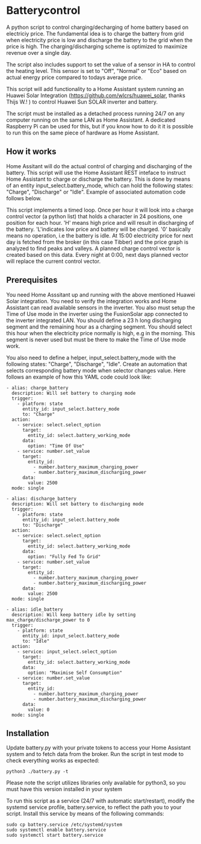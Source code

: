 # Batterycontrol
A python script to control charging/decharging of home battery based on electriciy price. The fundamental idea is to charge the battery from grid when electricity 
price is low and discharge the battery to the grid when the price is high. The charging/discharging scheme is optimized to maximize revenue over a single day.

The script also includes support to set the value of a sensor in HA to control the heating level. This sensor is set to "Off", "Normal" or "Eco"
based on actual energy price compared to todays average price.

This script will add functionality to a Home Assistant system running an Huawei Solar Integration (https://github.com/wlcrs/huawei_solar, thanks Thijs W.! ) to control
Huawei Sun SOLAR inverter and battery.

The script must be installed as a detached process running 24/7 on any computer running on the same LAN as Home Assistant. A dedicated Raspberry Pi can be used for 
this, but if you know how to do it it is possible to run this on the same piece of hardware as Home Assistant.

## How it works
Home Assitant will do the actual control of charging and discharging of the battery. This script will use the Home Assistant REST inteface to instruct Home Assistant
to charge or discharge the battery. This is done by means of an entity input_select.battery_mode, which can hold the following states: "Charge", "Discharge" or "Idle". 
Example of associated automation code follows below.

This script implements a timed loop. Once per hour it will look into a charge control vector (a python list) that holds a character in 24 positions, one position 
for each hour. 'H' means high price and will result in discharging of the battery. 'L'indicates low price and battery will be charged. '0' basically means no 
operation, i.e the battery is idle. At 15:00 electricity price for next day is fetched from the broker (in this case Tibber) and the price graph is analyzed to find
peaks and valleys. A planned charge control vector is created based on this data.  Every night at 0:00, next days planned vector will replace the current control 
vector.

## Prerequisites
You need Home Asssitant up and running with the above mentioned Huawei Solar integration. You need to verify the integration works and Home Assistant can read
available sensors in the inverter. You also must setup the Time of Use mode in the inverter using the FusionSolar app connected to the inverter integrated LAN.
You should define a 23 h long discharging segment and the remaining hour as a  charging segment. You should select this hour when the electricity price normally is
high, e.g in the morning. This segment is never used but must be there to make the Time of Use mode work.

You also need to define a helper, input_select.battery_mode with the following states: "Charge", "Discharge", "Idle". Create an automation that selects corresponding
battery mode when selector changes value. Here follows an example of how this YAML code could look like:
```
- alias: charge_battery
  description: Will set battery to charging mode
  trigger:
    - platform: state
      entity_id: input_select.battery_mode
      to: "Charge"
  action:
    - service: select.select_option
      target:
        entity_id: select.battery_working_mode
      data:
        option: "Time Of Use"
    - service: number.set_value
      target:
        entity_id:
          - number.battery_maximum_charging_power
          - number.battery_maximum_discharging_power
      data:
        value: 2500
  mode: single

- alias: discharge_battery
  description: Will set battery to discharging mode
  trigger:
    - platform: state
      entity_id: input_select.battery_mode
      to: "Discharge"
  action:
    - service: select.select_option
      target:
        entity_id: select.battery_working_mode
      data:
        option: "Fully Fed To Grid"
    - service: number.set_value
      target:
        entity_id:
          - number.battery_maximum_charging_power
          - number.battery_maximum_discharging_power
      data:
        value: 2500
  mode: single

- alias: idle_battery
  description: Will keep battery idle by setting max_charge/discharge_power to 0
  trigger:
    - platform: state
      entity_id: input_select.battery_mode
      to: "Idle"
  action:
    - service: input_select.select_option
      target:
        entity_id: select.battery_working_mode
      data:
        option: "Maximise Self Consumption"
    - service: number.set_value
      target:
        entity_id:
          - number.battery_maximum_charging_power
          - number.battery_maximum_discharging_power
      data:
        value: 0
  mode: single
```

## Installation
Update battery.py with your private tokens to access your Home Assistant system and to fetch data from the broker. Run the script in test mode to check everything
works as expected:

`python3 ./battery.py -t`

Please note the script utilizes libraries only available for python3, so you must have this version installed in your system

To run this script as a service (24/7 with automatic start/restart), modify the systemd service profile, battery.service, to reflect the path you to your script.
Install this service by means of the following commands:

```
sudo cp battery.service /etc/systemd/system
sudo systemctl enable battery.service
sudo systemctl start battery.service 
```
